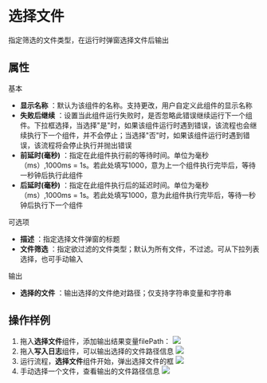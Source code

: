 # 选择文件

指定筛选的文件类型，在运行时弹窗选择文件后输出

## 属性
基本
- **显示名称** ：默认为该组件的名称。支持更改，用户自定义此组件的显示名称
- **失败后继续** ：设置当此组件运行失败时，是否忽略此错误继续运行下一个组件。下拉框选择，当选择"是"时，如果该组件运行时遇到错误，该流程也会继续执行下一个组件，并不会停止；当选择"否"时，如果该组件运行时遇到错误，该流程将会停止执行并抛出错误
- **前延时(毫秒)** ：指定在此组件执行前的等待时间。单位为毫秒（ms）,1000ms = 1s。若此处填写1000，意为上一个组件执行完毕后，等待一秒钟后执行此组件
- **后延时(毫秒)** ：指定在此组件执行后的延迟时间。单位为毫秒（ms）,1000ms = 1s。若此处填写1000，意为此组件执行完毕后，等待一秒钟后执行下一个组件

可选项

- **描述** ：指定选择文件弹窗的标题
- **文件筛选** ：指定欲过滤的文件类型；默认为所有文件，不过滤。可从下拉列表选择，也可手动输入

输出

- **选择的文件** ：输出选择的文件绝对路径；仅支持字符串变量和字符串

## 操作样例
1. 拖入**选择文件**组件，添加输出结果变量filePath：
![](https://docimages.blob.core.chinacloudapi.cn/images/Activities/selectFile-1.png)
2. 拖入**写入日志**组件，可以输出选择的文件路径信息
![](https://docimages.blob.core.chinacloudapi.cn/images/Activities/selectFile-2.png)
3. 运行流程，**选择文件**组件开始，弹出选择文件的框
![](https://docimages.blob.core.chinacloudapi.cn/images/Activities/selectFile-3.png)
4. 手动选择一个文件，查看输出的文件路径信息
![](https://docimages.blob.core.chinacloudapi.cn/images/Activities/selectFile-4.png)
